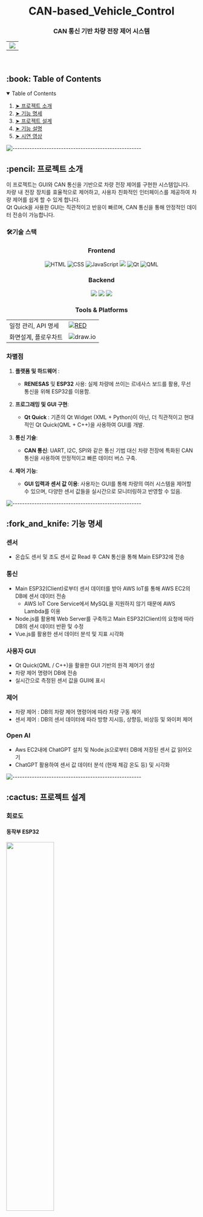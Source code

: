 <h1 align="center"> CAN-based_Vehicle_Control </h1>
<h3 align="center"> CAN 통신 기반 차량 전장 제어 시스템  </h3>  

<table align="center">
  <tr>
    <td align="center">
      <img src="https://github.com/Connected-CAR/GUI-based_Vehicle_Control/assets/101693311/3cbdd542-5f0f-46e5-9eef-28ffe7f484f0">
      </a>
    </td>
  </tr>
</table>

<br>

<!-- TABLE OF CONTENTS -->
<h2 id="table-of-contents"> :book: Table of Contents</h2>

<details open="open">
  <summary>Table of Contents</summary>
  <ol>
    <li><a href="#about-the-project"> ➤ 프로젝트 소개</a></li>
    <li><a href="#prerequisites"> ➤ 기능 명세</a></li>
    <li><a href="#folder-structure"> ➤ 프로젝트 설계</a></li>
    <li><a href="#dataset"> ➤ 기능 설명</a></li>
    <li><a href="#roadmap"> ➤ 시연 영상</a></li>
  </ol>
</details>

![-----------------------------------------------------](https://raw.githubusercontent.com/andreasbm/readme/master/assets/lines/rainbow.png)

<!-- ABOUT THE PROJECT -->
<h2 id="about-the-project"> :pencil: 프로젝트 소개</h2>

<p align="justify"> 
이 프로젝트는 GUI와 CAN 통신을 기반으로 차량 전장 제어를 구현한 시스템입니다. <br>
차량 내 전장 장치를 효율적으로 제어하고, 사용자 친화적인 인터페이스를 제공하여 차량 제어를 쉽게 할 수 있게 합니다. 
  <br>Qt Quick을 사용한 GUI는 직관적이고 반응이 빠르며, CAN 통신을 통해 안정적인 데이터 전송이 가능합니다.
</p>

### 🛠️기술 스택
### <p align="center">Frontend</p>
<p align="center">
  <img alt="HTML" src="https://img.shields.io/badge/HTML-E34F26.svg?&style=for-the-badge&logo=HTML5&logoColor=white"/>
  <img alt="CSS" src="https://img.shields.io/badge/CSS-1572B6.svg?&style=for-the-badge&logo=CSS3&logoColor=white"/>
  <img alt="JavaScript" src="https://img.shields.io/badge/JAVASCRIPT-F7DF1E.svg?&style=for-the-badge&logo=JavaScript&logoColor=white"/>
  <img src="https://img.shields.io/badge/Vue.js-4FC08D?style=for-the-badge&logo=Vue.js&logoColor=white">
  <img alt="Qt" src="https://img.shields.io/badge/Qt-41CD52.svg?&style=for-the-badge&logo=Qt&logoColor=white"/>
  <img alt="QML" src="https://img.shields.io/badge/QML-41CD52.svg?&style=for-the-badge&logo=QML&logoColor=white"/>
</p>

### <p align="center">Backend</p>
<p align="center">
  <img src="https://img.shields.io/badge/Node.js-5FA04E?style=for-the-badge&logo=Node.js&logoColor=white">
  <img src="https://img.shields.io/badge/MySQL-4479A1?style=for-the-badge&logo=MySQL&logoColor=white">
  <img src="https://img.shields.io/badge/C++-512BD4?style=for-the-badge&logo=Cplusplus&logoColor=white">
</p>

### <p align="center">Tools & Platforms </p>
<p align="center">
  <table align="center">
    <tr>
      <td>일정 관리, API 명세</td>
      <td>
        <a href="https://www.notion.so/seongmin-97/e67329f2603a470d9284ea3d0414cf56?v=889f29601fef496eab323786878d81c7&pvs=4">
        <img alt="RED" src ="https://img.shields.io/badge/Notion-000000.svg?&style=for-the-badge&logo=Notion&logoColor=white"/>
        </a>
      </td>
    </tr>
    <tr>
      <td>화면설계, 플로우차트</td>
      <td><img alt="draw.io" src ="https://img.shields.io/badge/Draw.io-F08705.svg?&style=for-the-badge&logo=diagramsdotnet&logoColor=white"/></td>
    </tr>
    <tr>
  </table>
</p>




### 차별점
<ol><li><p><strong>플랫폼 및 하드웨어 </strong>:</p><ul><li><strong>RENESAS</strong> 및 <strong>ESP32</strong> 사용: 실제 차량에 쓰이는 르네사스 보드를 활용, 무선 통신을 위해 ESP32를 이용함.</li></ul></li><li><p><strong>프로그래밍 및 GUI 구현</strong>:</p><ul><li><strong>Qt Quick </strong>: 기존의 Qt Widget (XML + Python)이 아닌, 더 직관적이고 현대적인 Qt Quick(QML + C++)을 사용하여 GUI를 개발.</li></ul></li><li><p><strong>통신 기술</strong>:</p><ul><li><strong>CAN 통신</strong>: UART, I2C, SPI와 같은 통신 기법 대신 차량 전장에 특화된 CAN 통신을 사용하여 안정적이고 빠른 데이터 버스 구축.</li></ul></li><li><p><strong>제어 기능</strong>:</p><ul><li><strong>GUI 입력과 센서 값 이용</strong>: 사용자는 GUI를 통해 차량의 여러 시스템을 제어할 수 있으며, 다양한 센서 값들을 실시간으로 모니터링하고 반영할 수 있음.</li></ul></li></ol>


![-----------------------------------------------------](https://raw.githubusercontent.com/andreasbm/readme/master/assets/lines/rainbow.png)

<!-- PREREQUISITES -->
<h2 id="prerequisites"> :fork_and_knife: 기능 명세</h2>


### 센서
* 온습도 센서 및 조도 센서 값 Read 후 CAN 통신을 통해 Main ESP32에 전송

### 통신
* Main ESP32(Client)로부터 센서 데이터를 받아 AWS IoT를 통해 AWS EC2의 DB에 센서 데이터 전송
  * AWS IoT Core Service에서 MySQL을 지원하지 않기 때문에 AWS Lambda를 이용
* Node.js를 활용해 Web Server를 구축하고 Main ESP32(Client)의 요청에 따라 DB의 센서 데이터 반환 및 수정
* Vue.js를 활용한 센서 데이터 분석 및 지표 시각화

### 사용자 GUI
* Qt Quick(QML / C++)을 활용한 GUI 기반의 원격 제어기 생성
* 차량 제어 명령어 DB에 전송
* 실시간으로 측정된 센서 값을 GUI에 표시

### 제어
* 차량 제어 : DB의 차량 제어 명령어에 따라 차량 구동 제어
* 센서 제어 : DB의 센서 데이터에 따라 방향 지시등, 상향등, 비상등 및 와이퍼 제어

### Open AI
* Aws EC2내에 ChatGPT 설치 및 Node.js으로부터 DB에 저장된 센서 값 읽어오기
* ChatGPT 활용하여 센서 값 데이터 분석 (현재 체감 온도 등) 및 시각화

![-----------------------------------------------------](https://raw.githubusercontent.com/andreasbm/readme/master/assets/lines/rainbow.png)

<!-- :paw_prints:-->
<!-- 프로젝트 설계 -->
<h2 id="folder-structure"> :cactus: 프로젝트 설계</h2>

### 회로도
<p align="center">

#### 동작부 ESP32
  
<img width="50%" height="50%" src="https://github.com/Connected-CAR/GUI-based_Vehicle_Control/assets/101693311/95a61caa-ef36-489a-b0b8-d0371e4dbf84">
  
  #### 메인부 ESP32
  <img width="50%" height="50%" src="https://github.com/Connected-CAR/GUI-based_Vehicle_Control/assets/101693311/4cfc037d-a802-49dd-9ad4-b7dc2e18b30d">
  
  #### 센서부 ESP32
  
  <img width="50%" height="50%" src="https://github.com/Connected-CAR/GUI-based_Vehicle_Control/assets/101693311/45942d93-9469-4e3e-abbf-b468af7873f2">

  #### Renesas FPB-RA6E1
  <img width="50%" height="50%" src="https://github.com/Connected-CAR/GUI-based_Vehicle_Control/assets/101693311/d4fa7add-c645-4a3c-8cb6-d05f9ff6796b">
</p>

---

### 차량 프레임
<p align="center">
<img width="50%" height="50%" src="https://github.com/Connected-CAR/GUI-based_Vehicle_Control/assets/101693311/f10c3a9a-9d48-4abf-92e7-d94806fbfcbf">
</p>

---

### 통신 아키텍처 및 프로토콜 
<p align="center">
<img width="70%" src="https://github.com/Connected-CAR/GUI-based_Vehicle_Control/assets/101693311/d659aaab-18cd-4e1e-b8dc-86b29fa0d3e6">
</p>

---

### 프로토콜 별 사용 이유

#### CAN
* 3개의 ESP32 통신을 효율적으로 구축하기 위해 사용
  * 우선순위 기반의 메시지 전송을 통해 중요한 데이터가 먼저 전송되도록 하여 실시간 성능을 보장
  * 물리적 결함에 강한 네트워크 구조를 가지고 있어, 일부 노드의 장애가 전체 네트워크에 영향을 주지 않음
  * BUS를 기반으로, 각 장치가 고유한 메시지 ID를 사용하여 통신하기 때문에 시스템 확장이 용이함

#### MQTT
- 와이파이 환경을 위한 무선 통신 연결을 위함
    - 서버에 접근하기 위해 인터넷을 활용해야 했기 때문
    - 전송하는 데이터 양이 크지 않아, 가벼운 MQTT 프로토콜 사용

#### HTTP
- EC2 서버의 MySQL에 접근하는 Bridge로써 쉬운 데이터 전달과 저장을 위해 활용
    - `GET`/`PATCH` Method
 
#### SPI/I2C
* 차량의 확실한 제어를 위해 무선 통신보다 비교적 신뢰성이 높은 유선 통신 프로토콜 사용




![-----------------------------------------------------](https://raw.githubusercontent.com/andreasbm/readme/master/assets/lines/rainbow.png)

<!-- 기능 설명 -->
<h2 id="dataset"> :floppy_disk: 기능 설명</h2>

### 센서 값 Read & DB 저장
<p align="center">
<img width="70%" src="https://github.com/Connected-CAR/GUI-based_Vehicle_Control/assets/101693311/0acd6216-3084-4670-bff5-8535d51be4bd">
</p>

---

### 센서 값에 따른 제어
<p align="center">
  <img src="https://github.com/Connected-CAR/GUI-based_Vehicle_Control/assets/101693311/ca6df5cc-557e-4d51-a47a-78f9dfcfc809" alt="Image 1" width="29%" height="29%">
  <img src="https://github.com/Connected-CAR/GUI-based_Vehicle_Control/assets/101693311/6f8ed0df-9ebc-424f-9256-1b026cc46d03" alt="Image 2" width="45%">
</p>

---

### 사용자 조작에 따른 제어
<p align="center">
  <img src="https://github.com/Connected-CAR/GUI-based_Vehicle_Control/assets/101693311/229b205e-a33a-4c43-bb64-7bc3dab45d58">
  <img src="https://github.com/Connected-CAR/GUI-based_Vehicle_Control/assets/101693311/8d621ca9-5054-438f-85b4-a66039585f87">
</p>

---
### 측정 데이터 시각화
<p align="center">
  <img src="https://github.com/Connected-CAR/GUI-based_Vehicle_Control/assets/101693311/e364fb4d-c94a-4468-8dfa-8d1d560b9782">
</p>


<!-- ROADMAP -->
<h2 id="roadmap"> :dart: 시연 영상</h2>
<p align="center">
  <a href="https://www.youtube.com/watch?v=5BqMAm8ClnY">
    <img src="http://img.youtube.com/vi/5BqMAm8ClnY/0.jpg" alt="Video Label">
  </a>
</p>

